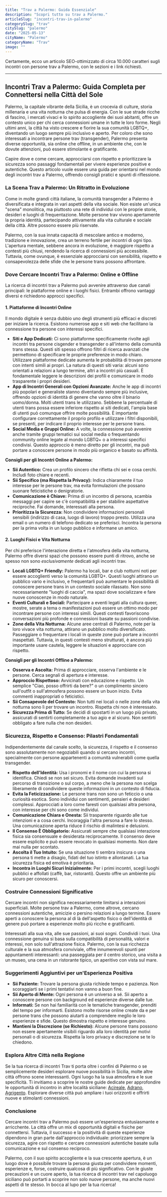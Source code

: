 ```yaml
---
title: "Trav a Palermo: Guida Essenziale"
description: "Scopri tutto su trav a Palermo."
articleSlug: "incontri-trav-in-palermo" 
categorySlug: "trav"
citySlug: "palermo"
date: "2025-05-13"
cityName: "Palermo"
categoryName: "Trav"
image: ""
---
```


Certamente, ecco un articolo SEO-ottimizzato di circa 10.000 caratteri sugli incontri con persone trav a Palermo, con le sezioni e i link richiesti.

---

## Incontri Trav a Palermo: Guida Completa per Connettersi nella Città del Sole

Palermo, la capitale vibrante della Sicilia, è un crocevia di culture, storia millenaria e una vita notturna che pulsa di energia. Con le sue strade ricche di fascino, i mercati vivaci e lo spirito accogliente dei suoi abitanti, offre un contesto unico per chi cerca connessioni umane in tutte le loro forme. Negli ultimi anni, la città ha visto crescere e fiorire la sua comunità LGBTQ+, diventando un luogo sempre più inclusivo e aperto. Per coloro che sono interessati a incontrare persone trav (transgender), Palermo presenta diverse opportunità, sia online che offline, in un ambiente che, con le dovute attenzioni, può essere stimolante e gratificante.

Capire dove e come cercare, approcciarsi con rispetto e prioritizzare la sicurezza sono passaggi fondamentali per vivere esperienze positive e autentiche. Questo articolo vuole essere una guida per orientarsi nel mondo degli incontri trav a Palermo, offrendo consigli pratici e spunti di riflessione.

### La Scena Trav a Palermo: Un Ritratto in Evoluzione

Come in molte grandi città italiane, la comunità transgender a Palermo è diversificata e integrata in vari aspetti della vita sociale. Non esiste un'unica "scena" monolitica, ma piuttosto una rete di individui con le proprie storie, desideri e luoghi di frequentazione. Molte persone trav vivono apertamente la propria identità, partecipando attivamente alla vita culturale e sociale della città. Altre possono essere più riservate.

Palermo, con la sua innata capacità di mescolare antico e moderno, tradizione e innovazione, crea un terreno fertile per incontri di ogni tipo. L'apertura mentale, sebbene ancora in evoluzione, è maggiore rispetto a contesti più chiusi, rendendo la ricerca di connessioni più accessibile. Tuttavia, come ovunque, è essenziale approcciarsi con sensibilità, rispetto e consapevolezza delle sfide che le persone trans possono affrontare.

### Dove Cercare Incontri Trav a Palermo: Online e Offline

La ricerca di incontri trav a Palermo può avvenire attraverso due canali principali: le piattaforme online e i luoghi fisici. Entrambi offrono vantaggi diversi e richiedono approcci specifici.

#### 1. Piattaforme di Incontri Online

Il mondo digitale è senza dubbio uno degli strumenti più efficaci e discreti per iniziare la ricerca. Esistono numerose app e siti web che facilitano la connessione tra persone con interessi specifici.

*   **Siti e App Dedicati:** Ci sono piattaforme specificamente rivolte agli incontri tra persone cisgender e transgender o all'interno della comunità trans stessa. Questi siti spesso offrono filtri di ricerca avanzati che permettono di specificare le proprie preferenze in modo chiaro. Utilizzare piattaforme dedicate aumenta le probabilità di trovare persone con intenti simili ai propri. La natura di questi siti varia: alcuni sono orientati a relazioni a lungo termine, altri a incontri più casuali. È fondamentale leggere le descrizioni dei profili e comunicare in modo trasparente i propri desideri.
*   **App di Incontri Generali con Opzioni Avanzate:** Anche le app di incontri più popolari e generaliste stanno diventando sempre più inclusive, offrendo opzioni di identità di genere che vanno oltre il binario uomo/donna. Molti utenti trans le utilizzano. Sebbene la percentuale di utenti trans possa essere inferiore rispetto ai siti dedicati, l'ampia base di utenti può comunque offrire molte possibilità. È importante configurare correttamente il proprio profilo e utilizzare i filtri disponibili, se presenti, per indicare il proprio interesse per le persone trans.
*   **Social Media e Gruppi Online:** A volte, la connessione può avvenire anche tramite gruppi tematici sui social media o frequentando community online legate al mondo LGBTQ+ o a interessi specifici condivisi. Questo approccio è meno diretto per gli incontri, ma può portare a conoscere persone in modo più organico e basato su affinità.

**Consigli per gli Incontri Online a Palermo:**

*   **Sii Autentico:** Crea un profilo sincero che rifletta chi sei e cosa cerchi. Includi foto chiare e recenti.
*   **Sii Specifico (ma Rispetta la Privacy):** Indica chiaramente il tuo interesse per le persone trav, ma evita formulazioni che possano suonare feticistiche o denigratorie.
*   **Comunicazione è Chiave:** Prima di un incontro di persona, scambia messaggi per capire se c'è compatibilità e per stabilire aspettative reciproche. Fai domande, interessati alla persona.
*   **Prioritizza la Sicurezza:** Non condividere informazioni personali sensibili (indirizzo di casa, luogo di lavoro) troppo presto. Utilizza una email o un numero di telefono dedicato se preferisci. Incontra la persona per la prima volta in un luogo pubblico e informane un amico.

#### 2. Luoghi Fisici e Vita Notturna

Per chi preferisce l'interazione diretta e l'atmosfera della vita notturna, Palermo offre diversi spazi che possono essere punti di ritrovo, anche se spesso non sono *esclusivamente* dedicati agli incontri trav.

*   **Locali LGBTQ+ Friendly:** Palermo ha locali, bar e club notturni noti per essere accoglienti verso la comunità LGBTQ+. Questi luoghi attirano un pubblico vario e inclusivo, e frequentarli può aumentare le possibilità di conoscere persone trans in un contesto sociale rilassato. Non sono necessariamente "luoghi di caccia", ma spazi dove socializzare e fare nuove conoscenze in modo naturale.
*   **Eventi Culturali e Sociali:** Partecipare a eventi legati alla cultura queer, mostre, serate a tema o manifestazioni può essere un ottimo modo per incontrare persone con interessi simili. Questi contesti favoriscono conversazioni più profonde e connessioni basate su passioni condivise.
*   **Zone della Vita Notturna:** Alcune aree centrali di Palermo, note per la loro vivace vita notturna, attirano un pubblico molto diversificato. Passeggiare o frequentare i locali in queste zone può portare a incontri inaspettati. Tuttavia, in questi contesti meno strutturati, è ancora più importante usare cautela, leggere le situazioni e approcciare con rispetto.

**Consigli per gli Incontri Offline a Palermo:**

*   **Osserva e Ascolta:** Prima di approcciare, osserva l'ambiente e le persone. Cerca segnali di apertura e interesse.
*   **Approccio Rispettoso:** Avvicinati con educazione e rispetto. Un semplice "Ciao, posso offrirti da bere?" o un complimento sincero sull'outfit o sull'atmosfera possono essere un buon inizio. Evita commenti inappropriati o feticistici.
*   **Sii Consapevole del Contesto:** Non tutti nei locali o nelle zone della vita notturna sono lì per trovare un incontro. Rispetta chi non è interessato.
*   **Sicurezza Prima di Tutto:** Se decidi di spostarti in un luogo più privato, assicurati di sentirti completamente a tuo agio e al sicuro. Non sentirti obbligato a fare nulla che non desideri.

### Sicurezza, Rispetto e Consenso: Pilastri Fondamentali

Indipendentemente dal canale scelto, la sicurezza, il rispetto e il consenso sono assolutamente non negoziabili quando si cercano incontri, specialmente con persone appartenenti a comunità vulnerabili come quella transgender.

*   **Rispetto dell'Identità:** Usa i pronomi e il nome con cui la persona si identifica. Chiedi se non sei sicuro. Evita domande invadenti sul percorso di transizione o sul corpo, a meno che la persona non scelga liberamente di condividere queste informazioni in un contesto di fiducia.
*   **Evita la Feticizzazione:** Le persone trans non sono un feticcio o una curiosità esotica. Sono individui con sentimenti, pensieri e desideri complessi. Approcciati a loro come faresti con qualsiasi altra persona, con interesse per chi sono come individui.
*   **Comunicazione Chiara e Onesta:** Sii trasparente riguardo alle tue intenzioni e a cosa cerchi. Incoraggia l'altra persona a fare lo stesso. Una comunicazione aperta riduce il rischio di malintesi e delusioni.
*   **Il Consenso È Obbligatorio:** Assicurati sempre che qualsiasi interazione fisica sia consensuale e desiderata reciprocamente. Il consenso deve essere esplicito e può essere revocato in qualsiasi momento. Non dare mai nulla per scontato.
*   **Ascolta il Tuo Intuito:** Se una situazione ti sembra insicura o una persona ti mette a disagio, fidati del tuo istinto e allontanati. La tua sicurezza fisica ed emotiva è prioritaria.
*   **Incontra in Luoghi Sicuri Inizialmente:** Per i primi incontri, scegli luoghi pubblici e affollati (caffè, bar, ristoranti). Questo offre un ambiente più sicuro per conoscersi.

### Costruire Connessioni Significative

Cercare incontri non significa necessariamente limitarsi a interazioni superficiali. Molte persone trav a Palermo, come altrove, cercano connessioni autentiche, amicizie o persino relazioni a lungo termine. Essere aperti a conoscere la persona al di là dell'aspetto fisico o dell'identità di genere può portare a esperienze molto più ricche e gratificanti.

Interessati alla sua vita, alle sue passioni, ai suoi sogni. Condividi i tuoi. Una connessione genuina si basa sulla compatibilità di personalità, valori e interessi, non solo sull'attrazione fisica. Palermo, con la sua ricchezza culturale e la sua atmosfera conviviale, offre innumerevoli spunti per appuntamenti interessanti: una passeggiata per il centro storico, una visita a un museo, una cena in un ristorante tipico, un aperitivo con vista sul mare.

### Suggerimenti Aggiuntivi per un'Esperienza Positiva

*   **Sii Paziente:** Trovare la persona giusta richiede tempo e pazienza. Non scoraggiarti se i primi tentativi non vanno a buon fine.
*   **Sii Aperto di Mente:** Ogni persona è un universo a sé. Sii aperto a conoscere persone con background ed esperienze diverse dalle tue.
*   **Informati:** Se non hai familiarità con le tematiche transgender, prenditi del tempo per informarti. Esistono molte risorse online create da e per persone trans che possono aiutarti a comprendere meglio le loro esperienze e sfide. Questo dimostra rispetto e interesse genuino.
*   **Mantieni la Discrezione (se Richiesto):** Alcune persone trans possono non essere apertamente visibili riguardo alla loro identità per motivi personali o di sicurezza. Rispetta la loro privacy e discrezione se te lo chiedono.

### Esplora Altre Città nella Regione

Se la tua ricerca di incontri Trav ti porta oltre i confini di Palermo o se semplicemente desideri esplorare nuove possibilità in Sicilia, molte altre città offrono scene interessanti. Ogni luogo ha la sua atmosfera e le sue specificità. Ti invitiamo a scoprire le nostre guide dedicate per approfondire le opportunità di incontro in altre località siciliane: [Acireale](/acireale/trav/incontri-trav-in-acireale), [Adrano](/adrano/trav/incontri-trav-in-adrano), [Agrigento](/agrigento/trav/incontri-trav-in-agrigento). Esplorare diverse città può ampliare i tuoi orizzonti e offrirti nuove e stimolanti connessioni.

### Conclusione

Cercare incontri trav a Palermo può essere un'esperienza entusiasmante e arricchente. La città offre un mix di opportunità digitali e fisiche per connettersi. Tuttavia, il successo e la positività di queste esperienze dipendono in gran parte dall'approccio individuale: priorizzare sempre la sicurezza, agire con rispetto e cercare connessioni autentiche basate sulla comunicazione e sul consenso reciproco.

Palermo, con il suo spirito accogliente e la sua crescente apertura, è un luogo dove è possibile trovare la persona giusta per condividere momenti, esperienze e, forse, costruire qualcosa di più significativo. Con le giuste precauzioni e un cuore aperto, la tua ricerca di incontri trav nel capoluogo siciliano può portarti a scoprire non solo nuove persone, ma anche nuovi aspetti di te stesso. In bocca al lupo per la tua ricerca!

---
